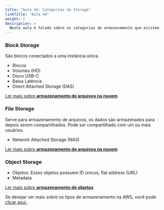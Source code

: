 ```yaml
---
title: "Aula 44: Categorias de Storage"
linkTitle: "Aula 44"
weight: 2
description: >
  Nesta aula é falado sobre as categorias de armazenamento que existem
---
```


### **Block Storage**

São blocos conectados a uma instância única.

- Blocos
- Volumes (HD)
- Disco USB-C
- Baixa Latência
- Direct Attached Storage (DAS)

<a href="https://aws.amazon.com/pt/what-is/block-storage/" class="btn btn-labeled btn-secondary" target="_blank">
  <span class="btn-label">Ler mais sobre <b>armazenamento de arquivos na nuvem</b></span>
  <i class="icon fas fa-external-link-alt"></i>
</a>

### **File Storage**

Serve para armazenamento de arquivos, os dados são armazenados para depois serem compartilhados. Pode ser compartilhado com um ou mais usuários.

- Network Attached Storage (NAS)

<a href="https://aws.amazon.com/pt/what-is/cloud-file-storage/" class="btn btn-labeled btn-secondary" target="_blank">
  <span class="btn-label">Ler mais sobre <b>armazenamento de arquivos na nuvem</b></span>
  <i class="icon fas fa-external-link-alt"></i>
</a>

### **Object Storage**

- Objetos: Esses objetos possuem ID únicos, flat address (URL)
- Metadata

<a href="https://aws.amazon.com/pt/what-is/object-storage/" class="btn btn-labeled btn-secondary" target="_blank">
  <span class="btn-label">Ler mais sobre <b>armazenamento de objetos</b></span>
  <i class="icon fas fa-external-link-alt"></i>
</a>

<div class="alert alert-info">
  <p>Se desejar ver mais sobre os tipos de armazenamento na AWS, você pode <a href="https://aws.amazon.com/pt/what-is/?faq-hub-cards.sort-by=item.additionalFields.sortDate&faq-hub-cards.sort-order=desc&awsf.tech-category=tech-category%23storage" target="_blank">clicar aqui <i class="fas fa-external-link-alt"></i></a>.</p>
</div>
